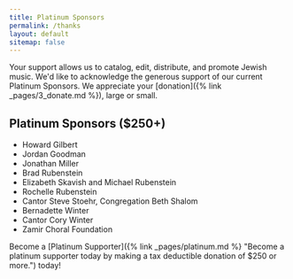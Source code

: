 ```yaml
---
title: Platinum Sponsors
permalink: /thanks
layout: default
sitemap: false
---
```


Your support allows us to catalog, edit, distribute, and promote Jewish music.
We'd like to acknowledge the generous support of our current Platinum Sponsors. We appreciate your [donation]({% link _pages/3_donate.md %}), large or small.

## Platinum Sponsors ($250+)

- Howard Gilbert
- Jordan Goodman
- Jonathan Miller
- Brad Rubenstein
- Elizabeth Skavish and Michael Rubenstein
- Rochelle Rubenstein
- Cantor Steve Stoehr, Congregation Beth Shalom
- Bernadette Winter
- Cantor Cory Winter
- Zamir Choral Foundation

Become a [Platinum Supporter]({% link _pages/platinum.md %} "Become a platinum supporter today by making a tax deductible donation of $250 or more.") today!
